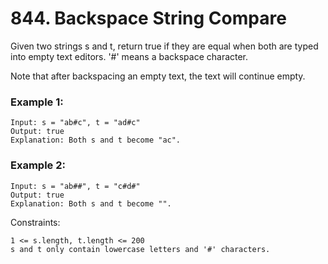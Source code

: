 # 844. Backspace String Compare


Given two strings s and t, return true if they are equal when both are typed into empty text editors. '#' means a backspace character.

Note that after backspacing an empty text, the text will continue empty.


### Example 1:
```
Input: s = "ab#c", t = "ad#c"
Output: true
Explanation: Both s and t become "ac".
```

### Example 2:
```
Input: s = "ab##", t = "c#d#"
Output: true
Explanation: Both s and t become "".
 ```

Constraints:
```
1 <= s.length, t.length <= 200
s and t only contain lowercase letters and '#' characters.
```